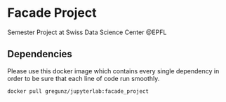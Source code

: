 # Facade Project
Semester Project at Swiss Data Science Center @EPFL

## Dependencies
Please use this docker image which contains every single dependency in order to be sure that each line of code run smoothly.
```
docker pull gregunz/jupyterlab:facade_project
```
